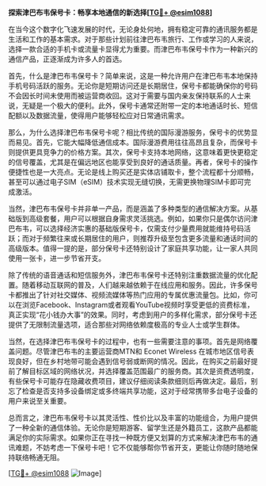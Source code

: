 **探索津巴布韦保号卡：畅享本地通信的新选择[[TG💪+ @esim1088](https://t.me/s/esim1088)]**

在当今这个数字化飞速发展的时代，无论身处何地，拥有稳定可靠的通讯服务都是生活和工作的基本需求。对于那些计划前往津巴布韦旅行、工作或学习的人来说，选择一款合适的手机卡或流量卡显得尤为重要。而津巴布韦保号卡作为一种新兴的通信产品，正逐渐成为许多人的首选。

首先，什么是津巴布韦保号卡？简单来说，这是一种允许用户在津巴布韦本地保持手机号码活跃的服务。无论你是短期访问还是长期居住，保号卡都能确保你的号码不会因长时间未使用而被运营商收回。这对于需要与国内亲友保持联系的人士来说，无疑是一个极大的便利。此外，保号卡通常还附带一定的本地通话时长、短信配额以及数据流量，使得用户能够轻松应对日常通讯需求。

那么，为什么选择津巴布韦保号卡呢？相比传统的国际漫游服务，保号卡的优势显而易见。首先，它能大幅降低通信成本。国际漫游费用往往高昂且复杂，而保号卡则提供更具竞争力的价格方案。其次，保号卡支持本地网络，这意味着更快更稳定的信号覆盖，尤其是在偏远地区也能享受到良好的通话质量。再者，保号卡的操作便捷性也是一大亮点。无论是线上购买还是实体店铺取卡，整个流程都十分顺畅，甚至可以通过电子SIM（eSIM）技术实现无缝切换，无需更换物理SIM卡即可完成激活。

当然，津巴布韦保号卡并非单一产品，而是涵盖了多种类型的通信解决方案。从基础版到高级套餐，用户可以根据自身需求灵活挑选。例如，如果你只是偶尔访问津巴布韦，可以选择经济实惠的基础版保号卡，仅需支付少量费用就能维持号码活跃；而对于频繁往来或长期居住的用户，则推荐升级至包含更多流量和通话时间的高级版本。值得一提的是，部分保号卡还特别设计了家庭共享功能，让一家人共同使用一张卡，进一步节省开支。

除了传统的语音通话和短信服务外，津巴布韦保号卡还特别注重数据流量的优化配置。随着移动互联网的普及，人们越来越依赖于在线应用和服务。因此，许多保号卡都推出了针对社交媒体、视频流媒体等热门应用的专属优惠流量包。比如，你可以在浏览Facebook、Instagram或者观看YouTube视频时享受更低的资费标准，真正实现“花小钱办大事”的效果。同时，考虑到用户的多样化需求，部分保号卡还提供了无限制流量选项，适合那些对网络依赖度极高的专业人士或学生群体。

当然，在选择津巴布韦保号卡的过程中，也有一些需要注意的事项。首先是网络覆盖问题。尽管津巴布韦的主要运营商MTN和 Econet Wireless 在城市地区信号表现良好，但在乡村地带可能会遇到信号弱或断网的情况。因此，在购买之前最好提前了解目标区域的网络状况，并选择覆盖范围最广的服务商。其次是资费透明度，有些保号卡可能存在隐藏收费项目，建议仔细阅读条款细则后再做决定。最后，别忘了检查是否支持多设备绑定或多终端共享功能，这对于经常携带多台电子设备的用户来说至关重要。

总而言之，津巴布韦保号卡以其灵活性、性价比以及丰富的功能组合，为用户提供了一种全新的通信体验。无论你是短期游客、留学生还是外籍员工，这款产品都能满足你的实际需求。如果你正在寻找一种既方便又划算的方式来解决津巴布韦的通讯难题，不妨考虑一下保号卡吧！它不仅能够帮你节省开支，更能让你随时随地保持联络畅通无阻。

[[TG💪+ @esim1088](https://t.me/s/esim1088) ![Image](https://i.postimg.cc/4NQfJmqS/Snipaste-2025-05-13-00-14-12.png)]